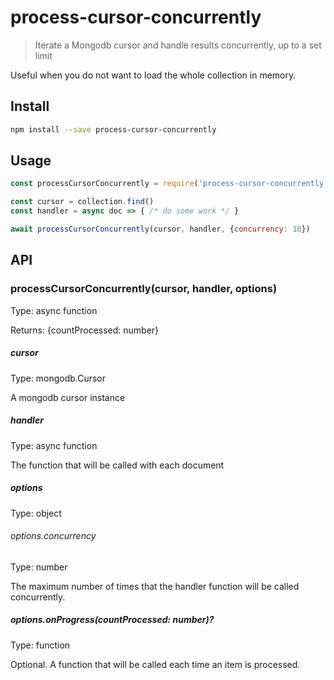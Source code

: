 # process-cursor-concurrently

> Iterate a Mongodb cursor and handle results concurrently, up to a set limit

Useful when you do not want to load the whole collection in memory.

## Install
```sh
npm install --save process-cursor-concurrently
```

## Usage
```javascript
const processCursorConcurrently = require('process-cursor-concurrently')

const cursor = collection.find()
const handler = async doc => { /* do some work */ }

await processCursorConcurrently(cursor, handler, {concurrency: 10})
```

## API

### processCursorConcurrently(cursor, handler, options)

Type: async function

Returns: {countProcessed: number}

##### cursor

Type: mongodb.Cursor

A mongodb cursor instance

##### handler

Type: async function

The function that will be called with each document

##### options

Type: object

###### options.concurrency

Type: number

The maximum number of times that the handler function will be called concurrently.

##### options.onProgress(countProcessed: number)?

Type: function

Optional. A function that will be called each time an item is processed.

